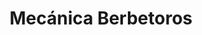 ---
title: "Mecánica Berbetoros"
url: /perez/mecanica-berbetoros/
shop: reparación de automóviles
---